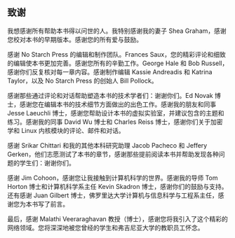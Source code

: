 ## **致谢**

我想感谢所有帮助本书得以问世的人。我特别感谢我的妻子 Shea Graham，感谢您校对本书的早期版本。感谢您的所有爱与鼓励。

感谢 No Starch Press 的编辑和制作团队。Frances Saux，您的精彩评论和细致的编辑使本书更加完善。感谢您所有的辛勤工作。George Hale 和 Bob Russell，感谢你们反复核对每一章内容。感谢制作编辑 Kassie Andreadis 和 Katrina Taylor，以及 No Starch Press 的创始人 Bill Pollock。

感谢那些通过评论和对话帮助塑造本书的技术学者们：谢谢你们。Ed Novak 博士，感谢您在编辑本书的技术细节方面做出的出色工作。感谢我的朋友和同事 Jesse Laeuchli 博士，感谢您帮助设计本书的虚拟实验室，并建议包含的主题和练习。感谢我的同事 David Wu 博士和 Charles Reiss 博士，感谢你们关于加密学和 Linux 内核模块的评论、邮件和对话。

感谢 Srikar Chittari 和我的其他本科研究助理 Jacob Pacheco 和 Jeffery Gerken，他们志愿测试了本书的章节，感谢那些提前阅读本书并帮助发现各种问题的学生们：谢谢你们。

感谢 Jim Cohoon，感谢您让我接触到计算机科学的世界。感谢我的导师 Tom Horton 博士和计算机科学系主任 Kevin Skadron 博士，感谢你们的鼓励与支持。还有感谢 Juan Gilbert 博士，佛罗里达大学计算机与信息科学与工程系主任，感谢您为本书写了前言。

最后，感谢 Malathi Veeraraghavan 教授（博士），感谢您将我引入了这个精彩的网络领域。您将深深地被您曾经的学生和弗吉尼亚大学的教职员工怀念。
